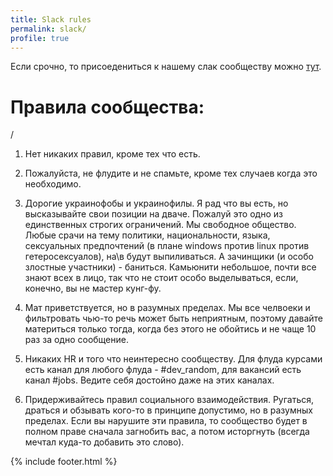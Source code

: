 ```yaml
---
title: Slack rules
permalink: slack/
profile: true
---
```


Если срочно, то присоедениться к нашему слак сообществу можно [тут](http://slack.ukrops.club/). 


# Правила сообщества:
 
 / 

1. Нет никаких правил, кроме тех что есть. 

2. Пожалуйста, не флудите и не спамьте, кроме тех случаев когда это необходимо. 

3. Дорогие украинофобы и украинофилы. Я рад что вы есть, но высказывайте свои позиции на дваче. Пожалуй это одно из единственных строгих ограничений. Мы свободное общество. Любые срачи на тему политики, национальности, языка, сексуальных предпочтений (в плане windows против linux против гетеросексуалов), на\в будут выпиливаться. А зачинщики (и особо злостные участники) - баниться. Камьюнити небольшое, почти все знают всех в лицо, так что не стоит особо выделываться, если, конечно, вы не мастер кунг-фу. 

4. Мат приветствуется, но в разумных пределах. Мы все челвоеки и фильтровать чью-то речь может быть неприятным, поэтому давайте материться только тогда, когда без этого не обойтись и не чаще 10 раз за одно сообщение.

5. Никаких HR и того что неинтересно сообществу. Для флуда курсами есть канал для любого флуда - #dev_random, для вакансий есть канал #jobs. Ведите себя достойно даже на этих каналах. 

6. Придерживайтесь правил социального взаимодействия. Ругаться, драться и обзывать кого-то в принципе допустимо, но в разумных пределах. Если вы нарушите эти правила, то сообщество будет в полном праве сначала загнобить вас, а потом исторгнуть (всегда мечтал куда-то добавить это слово). 

{% include footer.html %}

